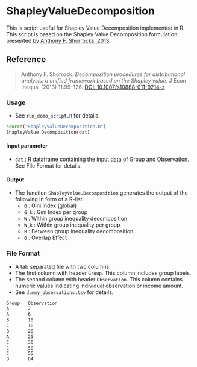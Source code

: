 # ShapleyValueDecomposition
This is script useful for Shapley Value Decomposition implemented in R. This script is based on the Shapley Value Decomposition formulation presented by [Anthony F. Shorrocks, 2013](https://link.springer.com/article/10.1007%2Fs10888-011-9214-z).

## Reference
> Anthony F. Shorrock. *Decomposition procedures for distributional analysis: a unified framework based on the Shapley value.* J Econ Inequal (2013) 11:99–126. [DOI: 10.1007/s10888-011-9214-z](https://link.springer.com/article/10.1007%2Fs10888-011-9214-z)

### Usage
- See `run_demo_script.R` for details.

```sh
source("ShapleyValueDecomposition.R")
ShapleyValue.Decomposition(dat)
```
#### Input parameter
- `dat` : R dataframe containing the input data of Group and Observation. See File Format for details. 

#### Output
- The function `ShapleyValue.Decomposition` generates the output of the following in form of a R-list.
  - `G`   : Gini Index (global)
  - `G_k` : Gini Index per group
  - `W`   : Within group inequality decomposition
  - `W_k` : Within group inequality per group
  - `B`   : Between group inequality decomposition
  - `O`   : Overlap Effect

### File Format
- A tab separated file with two columns.
- The first column with header `Group`. This column includes group labels.
- The second column with header `Observation`. This column contains numeric values indicating individual observation or income amount.
- See `dummy_observations.tsv` for details. 

```sh
Group   Observation
A       2
A       6
B       10
C       18
B       20
A       25
C       30
C       50
C       55
B       84
```